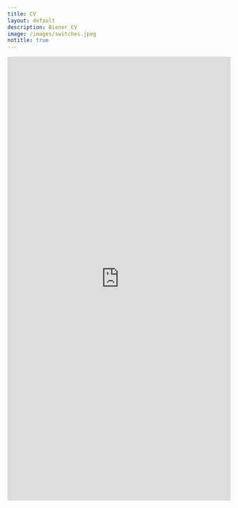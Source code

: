 ```yaml
---
title: CV
layout: default
description: Biener CV
image: /images/switches.jpeg
notitle: true
---
```


<iframe src="https://docs.google.com/viewer?url=https://zbiener.github.io/files/biener-cv.pdf&embedded=true" style="width:100%; height:1000px;" frameborder="0"></iframe>